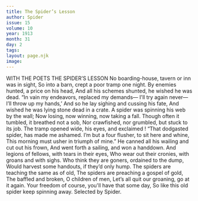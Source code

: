 ```yaml
---
title: The Spider’s Lesson
author: Spider
issue: 15
volume: 10
year: 1913
month: 31
day: 2
tags:
layout: page.njk
image:
---
```

WITH THE POETS    THE SPIDER’S LESSON    No boarding-house, tavern or inn was in sight, So into a barn, crept a poor tramp one night. By enemies hunted, a price on his head, And all his schemes shunted, he wished he was dead. “In vain my endeavors, replaced my demands— I'll try again never—I’ll throw up my hands,’ And so he lay sighing and cussing his fate, And wished he was lying stone dead in a crate. A spider was spinning his web by the wall; Now losing, now winning, now taking a fall. Though often it tumbled, it breathed not a sob, Nor crawfished, nor grumbled, but stuck to its job. The tramp opened wide, his eyes, and exclaimed ! “That dodgasted spider, has made me ashamed. I’m but a four flusher, to sit here and whine, This morning must usher in triumph of mine.” He canned all his wailing and cut out his frown, And went forth a sailing, and won a handdown. And legions of fellows, with tears in their eyes, Who wear out their cronies, with groans and with sighs. Who think they are goners, ordained to the dump, Would harvest some handouts, if they’d only hump. The spiders are teaching the same as of old, The spiders are preaching a gospel of gold, The baffled and broken, O children of men, Let’s all quit our groaning, go at it again. Your freedom of course, you'll have that some day, So like this old spider keep spinning away. Selected by Spider. 


